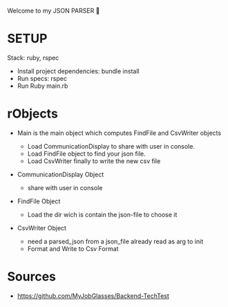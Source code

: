 Welcome to my JSON PARSER 🙂

# SETUP
Stack: ruby, rspec

- Install project dependencies: bundle install
- Run specs: rspec
- Run Ruby main.rb 

# rObjects

  - Main is the main object which computes FindFile and CsvWriter objects
    - Load CommunicationDisplay to share with user in console.
    - Load FindFile object to find your json file.
    - Load CsvWriter finally to write the new csv file

  - CommunicationDisplay Object
    - share with user in console

  - FindFile Object
    - Load the dir wich is contain the json-file to choose it

  - CsvWriter Object
    - need a parsed_json from a json_file already read as arg to init
    - Format and Write to Csv Format

# Sources
 - https://github.com/MyJobGlasses/Backend-TechTest